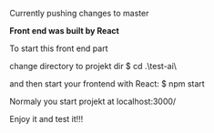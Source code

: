 Currently pushing changes to master

**Front end was built by React**

To start this front end part

change directory to projekt dir
$ cd .\test-ai\

and then start your frontend with React:
$ npm start

Normaly you start projekt at localhost:3000/

Enjoy it and test it!!!
